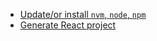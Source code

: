 
* [Update/or install `nvm`, `node`, `npm`](docs/installation.md#updateor-install-nvm-node-npm)
* [Generate React project](#generate-react-project)